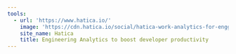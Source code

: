 ```yaml
---
tools:
  - url: 'https://www.hatica.io/'
    image: 'https://cdn.hatica.io/social/hatica-work-analytics-for-engg-teams.png'
    site_name: Hatica
    title: Engineering Analytics to boost developer productivity
---
```


